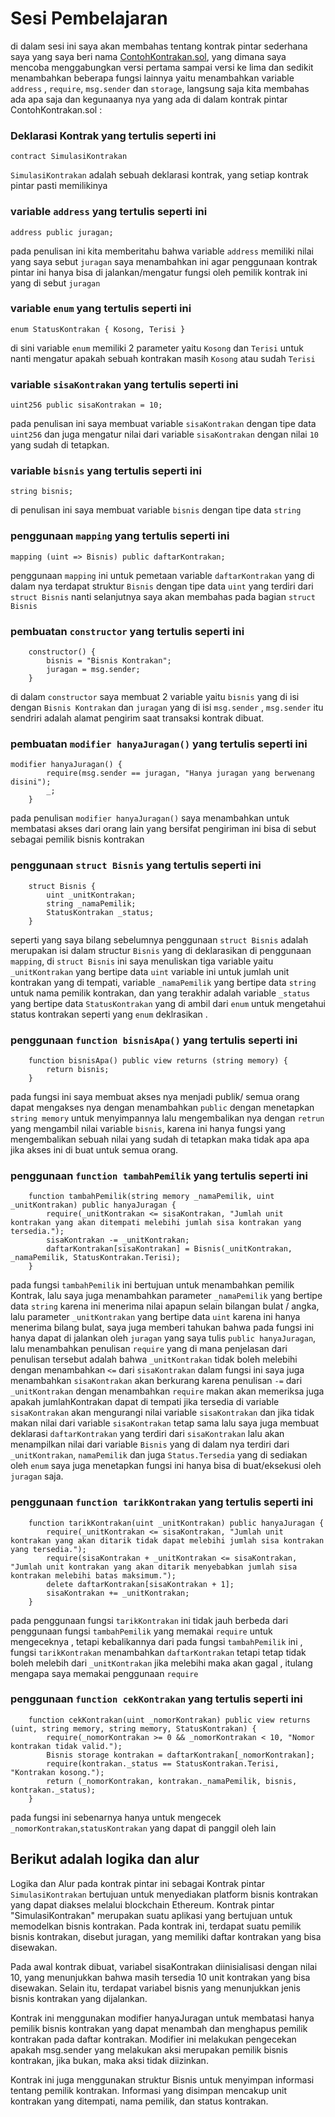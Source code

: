 # Sesi Pembelajaran

di dalam sesi ini saya akan membahas tentang kontrak pintar sederhana saya yang saya beri nama [ContohKontrakan.sol](https://github.com/cryCPowr/Belajar-Solidity-Dalam-30-Hari/blob/main/day_1/contracts/ContohKontrakan.sol), yang dimana saya mencoba menggabungkan versi pertama sampai versi ke lima dan sedikit menambahkan beberapa fungsi lainnya yaitu menambahkan variable `address` , `require`, `msg.sender` dan `storage`, langsung saja kita membahas ada apa saja dan kegunaanya nya yang ada di dalam kontrak pintar ContohKontrakan.sol :

### Deklarasi Kontrak yang tertulis seperti ini 
```
contract SimulasiKontrakan
```
`SimulasiKontrakan` adalah sebuah deklarasi kontrak, yang setiap kontrak pintar pasti memilikinya
### variable `address` yang tertulis seperti ini 
```
address public juragan;
```
pada penulisan ini kita memberitahu bahwa variable `address` memiliki nilai yang saya sebut `juragan` saya menambahkan ini agar penggunaan kontrak pintar ini hanya bisa di jalankan/mengatur fungsi oleh pemilik kontrak ini yang di sebut `juragan` 
### variable `enum` yang tertulis seperti ini 
```
enum StatusKontrakan { Kosong, Terisi }
```
di sini variable `enum` memiliki 2 parameter yaitu `Kosong` dan `Terisi` untuk nanti mengatur apakah sebuah kontrakan masih `Kosong` atau sudah `Terisi`

### variable `sisaKontrakan` yang tertulis seperti ini 
```
uint256 public sisaKontrakan = 10;
```
pada penulisan ini saya membuat variable `sisaKontrakan` dengan tipe data `uint256` dan juga mengatur nilai dari variable `sisaKontrakan` dengan nilai `10` yang sudah di tetapkan.
### variable `bisnis` yang tertulis seperti ini 
```
string bisnis;
```
di penulisan ini saya membuat variable `bisnis` dengan tipe data `string`
### penggunaan `mapping` yang tertulis seperti ini 
```
mapping (uint => Bisnis) public daftarKontrakan;
```
penggunaan `mapping` ini untuk pemetaan variable `daftarKontrakan` yang di dalam nya terdapat struktur `Bisnis` dengan tipe data `uint` yang terdiri dari `struct Bisnis` nanti selanjutnya saya akan membahas pada bagian `struct Bisnis`
### pembuatan `constructor` yang tertulis seperti ini 
```
    constructor() {
        bisnis = "Bisnis Kontrakan";
        juragan = msg.sender;
    }
```
di dalam `constructor` saya membuat 2 variable yaitu `bisnis` yang di isi dengan `Bisnis Kontrakan` dan `juragan` yang di isi `msg.sender` , `msg.sender` itu sendriri  adalah alamat pengirim saat transaksi kontrak dibuat.
### pembuatan `modifier hanyaJuragan()` yang tertulis seperti ini 
```  
modifier hanyaJuragan() {
        require(msg.sender == juragan, "Hanya juragan yang berwenang disini");
        _;
    }
```
pada penulisan `modifier hanyaJuragan()` saya menambahkan untuk membatasi akses dari orang lain yang bersifat pengiriman ini bisa di sebut sebagai pemilik bisnis kontrakan
### penggunaan `struct Bisnis` yang tertulis seperti ini 
```
    struct Bisnis {
        uint _unitKontrakan;
        string _namaPemilik;
        StatusKontrakan _status;
    }
```
seperti yang saya bilang sebelumnya penggunaan `struct Bisnis` adalah merupakan isi dalam structur `Bisnis` yang di deklarasikan di penggunaan `mapping`, di `struct Bisnis` ini saya menuliskan tiga variable yaitu `_unitKontrakan` yang bertipe data `uint` variable ini untuk jumlah unit kontrakan yang di tempati, variable `_namaPemilik` yang bertipe data `string` untuk nama pemilik kontrakan, dan yang terakhir adalah variable `_status` yang bertipe data `StatusKontrakan` yang di ambil dari `enum` untuk mengetahui status kontrakan seperti yang `enum` deklrasikan .
### penggunaan `function bisnisApa()` yang tertulis seperti ini 
```
    function bisnisApa() public view returns (string memory) {
        return bisnis;
    }
```
pada fungsi ini saya membuat akses nya menjadi publik/ semua orang dapat mengakses nya dengan menambahkan `public` dengan menetapkan `string memory` untuk menyimpannya lalu mengembalikan nya dengan `retrun` yang mengambil nilai variable `bisnis`, karena ini hanya fungsi yang mengembalikan sebuah nilai yang sudah di tetapkan maka tidak apa apa jika akses ini di buat untuk semua orang.
### penggunaan `function tambahPemilik` yang tertulis seperti ini 
```
    function tambahPemilik(string memory _namaPemilik, uint _unitKontrakan) public hanyaJuragan {
        require(_unitKontrakan <= sisaKontrakan, "Jumlah unit kontrakan yang akan ditempati melebihi jumlah sisa kontrakan yang tersedia.");
        sisaKontrakan -= _unitKontrakan;
        daftarKontrakan[sisaKontrakan] = Bisnis(_unitKontrakan, _namaPemilik, StatusKontrakan.Terisi);
    }
```
pada fungsi `tambahPemilik` ini bertujuan untuk menambahkan pemilik Kontrak, lalu saya juga menambahkan parameter `_namaPemilik` yang bertipe data `string` karena ini menerima nilai apapun selain bilangan bulat / angka, lalu parameter `_unitKontrakan` yang bertipe data `uint` karena ini hanya menerima bilang bulat, saya juga memberi tahukan bahwa pada fungsi ini hanya dapat di jalankan oleh `juragan` yang saya tulis `public hanyaJuragan`, lalu menambahkan penulisan `require` yang di mana penjelasan dari penulisan tersebut adalah bahwa `_unitKontrakan` tidak boleh melebihi dengan menambahkan `<=` dari `sisaKontrakan` dalam fungsi ini saya juga menambahkan `sisaKontrakan` akan berkurang karena penulisan `-=` dari `_unitKontrakan` dengan menambahkan `require` makan akan memeriksa juga apakah jumlahKontrakan dapat di tempati jika tersedia di variable `sisaKontrakan` akan mengurangi nilai variable `sisaKontrakan`  dan jika tidak makan nilai dari variable `sisaKontrakan` tetap sama lalu saya juga membuat deklarasi `daftarKontrakan` yang terdiri dari `sisaKontrakan` lalu akan menampilkan nilai dari variable `Bisnis` yang di dalam nya terdiri dari `_unitKontrakan`, `namaPemilik` dan juga `Status.Tersedia` yang di sediakan oleh `enum` saya juga menetapkan fungsi ini hanya bisa di buat/eksekusi oleh `juragan` saja.
### penggunaan `function tarikKontrakan` yang tertulis seperti ini 
```
    function tarikKontrakan(uint _unitKontrakan) public hanyaJuragan {
        require(_unitKontrakan <= sisaKontrakan, "Jumlah unit kontrakan yang akan ditarik tidak dapat melebihi jumlah sisa kontrakan yang tersedia.");
        require(sisaKontrakan + _unitKontrakan <= sisaKontrakan, "Jumlah unit kontrakan yang akan ditarik menyebabkan jumlah sisa kontrakan melebihi batas maksimum.");
        delete daftarKontrakan[sisaKontrakan + 1];
        sisaKontrakan += _unitKontrakan;
    }
```
pada penggunaan fungsi `tarikKontrakan` ini tidak jauh berbeda dari penggunaan fungsi `tambahPemilik` yang memakai `require` untuk mengeceknya , tetapi kebalikannya dari pada fungsi `tambahPemilik` ini , fungsi `tarikKontrakan` menambahkan `daftarKontrakan` tetapi tetap tidak boleh melebih dari `_unitKontrakan` jika melebihi maka akan gagal , itulang mengapa saya memakai penggunaan `require`
### penggunaan `function cekKontrakan` yang tertulis seperti ini 
```
    function cekKontrakan(uint _nomorKontrakan) public view returns (uint, string memory, string memory, StatusKontrakan) {
        require(_nomorKontrakan >= 0 && _nomorKontrakan < 10, "Nomor kontrakan tidak valid.");
        Bisnis storage kontrakan = daftarKontrakan[_nomorKontrakan];
        require(kontrakan._status == StatusKontrakan.Terisi, "Kontrakan kosong.");
        return (_nomorKontrakan, kontrakan._namaPemilik, bisnis, kontrakan._status);
    }
```
pada fungsi ini sebenarnya hanya untuk mengecek `_nomorKontrakan`,`statusKontrakan` yang dapat di panggil oleh lain 

## Berikut adalah logika dan alur 
Logika dan Alur pada kontrak pintar ini sebagai Kontrak pintar `SimulasiKontrakan` bertujuan untuk menyediakan platform bisnis kontrakan yang dapat diakses melalui blockchain Ethereum. Kontrak pintar "SimulasiKontrakan" merupakan suatu aplikasi yang bertujuan untuk memodelkan bisnis kontrakan. Pada kontrak ini, terdapat suatu pemilik bisnis kontrakan, disebut juragan, yang memiliki daftar kontrakan yang bisa disewakan.

Pada awal kontrak dibuat, variabel sisaKontrakan diinisialisasi dengan nilai 10, yang menunjukkan bahwa masih tersedia 10 unit kontrakan yang bisa disewakan. Selain itu, terdapat variabel bisnis yang menunjukkan jenis bisnis kontrakan yang dijalankan.

Kontrak ini menggunakan modifier hanyaJuragan untuk membatasi hanya pemilik bisnis kontrakan yang dapat menambah dan menghapus pemilik kontrakan pada daftar kontrakan. Modifier ini melakukan pengecekan apakah msg.sender yang melakukan aksi merupakan pemilik bisnis kontrakan, jika bukan, maka aksi tidak diizinkan.

Kontrak ini juga menggunakan struktur Bisnis untuk menyimpan informasi tentang pemilik kontrakan. Informasi yang disimpan mencakup unit kontrakan yang ditempati, nama pemilik, dan status kontrakan.

